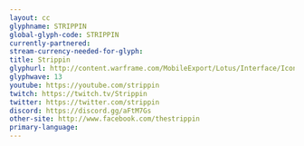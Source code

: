 ```yaml
---
layout: cc
glyphname: STRIPPIN
global-glyph-code: STRIPPIN
currently-partnered: 
stream-currency-needed-for-glyph: 
title: Strippin
glyphurl: http://content.warframe.com/MobileExport/Lotus/Interface/Icons/Player/ContentCreators/Strippin.png
glyphwave: 13
youtube: https://youtube.com/strippin
twitch: https://twitch.tv/Strippin
twitter: https://twitter.com/strippin
discord: https://discord.gg/aFtM7Gs
other-site: http://www.facebook.com/thestrippin
primary-language: 
---
```


